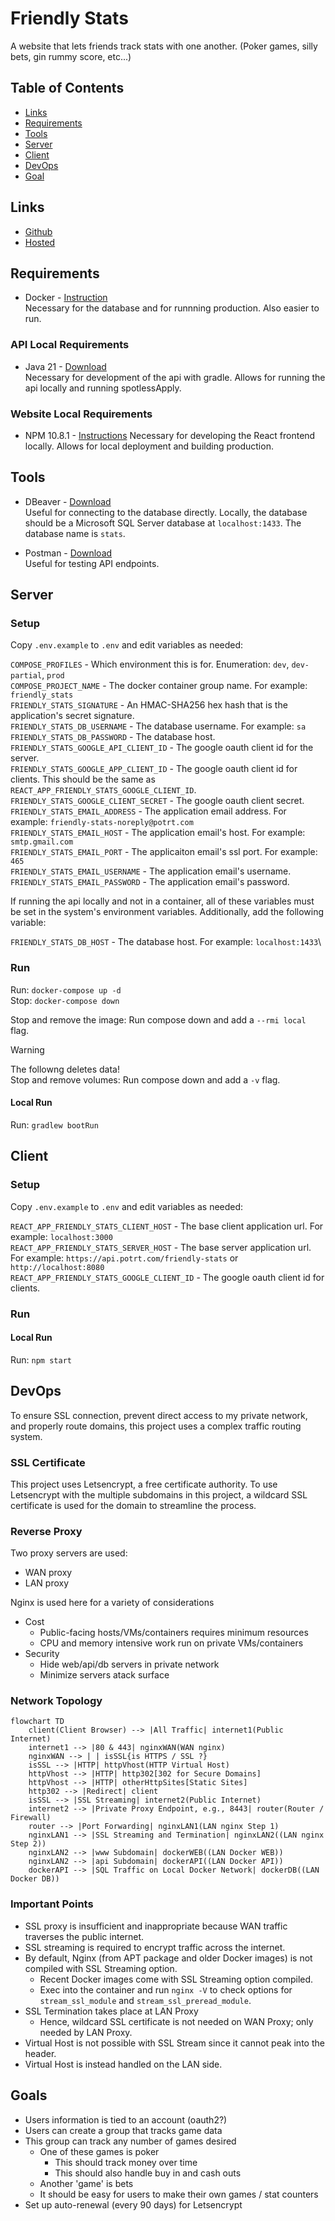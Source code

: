 #  Friendly Stats
A website that lets friends track stats with one another. (Poker games, silly bets, gin rummy score, etc...)

## Table of Contents
- [Links](#links)
- [Requirements](#requirements)
- [Tools](#tools)
- [Server](#server)
- [Client](#client)
- [DevOps](#dev-ops)
- [Goal](#goals)

## Links
- [Github](https://github.com/sonicbigboom/friendly-stats)
- [Hosted](https://www.potrt.com/friendly-stats)

## Requirements
- Docker - [Instruction](https://docs.docker.com/engine/install/) \
	Necessary for the database and for runnning production. Also easier to run.

### API Local Requirements
- Java 21 - [Download](https://github.com/adoptium/temurin21-binaries/releases/download/jdk-21.0.4+7/OpenJDK21U-jdk_x64_windows_hotspot_21.0.4_7.msi) \
	Necessary for development of the api with gradle. Allows for running the api locally and running spotlessApply.

### Website Local Requirements
- NPM 10.8.1 - [Instructions](https://nodejs.org/en/download/package-manager)
	Necessary for developing the React frontend locally. Allows for local deployment and building production.

## Tools
- DBeaver - [Download](https://dbeaver.io/download/) \
  Useful for connecting to the database directly. Locally, the database should be a Microsoft SQL Server database at `localhost:1433`.  The database name is `stats`.

- Postman - [Download](https://www.postman.com/downloads/) \
  Useful for testing API endpoints.

## Server
### Setup
Copy `.env.example` to `.env` and edit variables as needed:

`COMPOSE_PROFILES` - Which environment this is for. Enumeration: `dev`, `dev-partial`, `prod` \
`COMPOSE_PROJECT_NAME` - The docker container group name. For example: `friendly_stats` \
`FRIENDLY_STATS_SIGNATURE` - An HMAC-SHA256 hex hash that is the application's secret signature. \
`FRIENDLY_STATS_DB_USERNAME` - The database username. For example: `sa` \
`FRIENDLY_STATS_DB_PASSWORD` - The database host. \
`FRIENDLY_STATS_GOOGLE_API_CLIENT_ID` - The google oauth client id for the server. \
`FRIENDLY_STATS_GOOGLE_APP_CLIENT_ID` - The google oauth client id for clients. This should be the same as `REACT_APP_FRIENDLY_STATS_GOOGLE_CLIENT_ID`. \
`FRIENDLY_STATS_GOOGLE_CLIENT_SECRET` - The google oauth client secret. \
`FRIENDLY_STATS_EMAIL_ADDRESS` - The application email address. For example: `friendly-stats-noreply@potrt.com` \
`FRIENDLY_STATS_EMAIL_HOST` - The application email's host. For example: `smtp.gmail.com` \
`FRIENDLY_STATS_EMAIL_PORT` - The applicaiton email's ssl port. For example: `465` \
`FRIENDLY_STATS_EMAIL_USERNAME` - The application email's username. \
`FRIENDLY_STATS_EMAIL_PASSWORD` - The application email's password.

If running the api locally and not in a container, all of these variables must be set in the system's environment variables. Additionally, add the following variable:

`FRIENDLY_STATS_DB_HOST` - The database host. For example: `localhost:1433`\

### Run
Run: `docker-compose up -d` \
Stop: `docker-compose down`

Stop and remove the image: Run compose down and add a `--rmi local` flag.

> [!WARNING]  
> The followng deletes data! \
> Stop and remove volumes: Run compose down and add a `-v` flag.

#### Local Run
Run: `gradlew bootRun`

## Client
### Setup
Copy `.env.example` to `.env` and edit variables as needed:

`REACT_APP_FRIENDLY_STATS_CLIENT_HOST` - The base client application url. For example: `localhost:3000` \
`REACT_APP_FRIENDLY_STATS_SERVER_HOST` - The base server application url. For example: `https://api.potrt.com/friendly-stats` or `http://localhost:8080` \
`REACT_APP_FRIENDLY_STATS_GOOGLE_CLIENT_ID` - The google oauth client id for clients.

### Run

#### Local Run
Run: `npm start`

## DevOps

To ensure SSL connection, prevent direct access to my private network, and properly route domains, this project uses a complex traffic routing system.

### SSL Certificate

This project uses Letsencrypt, a free certificate authority.
To use Letsencrypt with the multiple subdomains in this project, a wildcard SSL certificate is used for the domain to streamline the process.

### Reverse Proxy

Two proxy servers are used:
- WAN proxy
- LAN proxy

Nginx is used here for a variety of considerations
- Cost
	- Public-facing hosts/VMs/containers requires minimum resources
	- CPU and memory intensive work run on private VMs/containers
- Security
	- Hide web/api/db servers in private network
	- Minimize servers atack surface

### Network Topology

```mermaid
flowchart TD
    client(Client Browser) --> |All Traffic| internet1(Public Internet)
    internet1 --> |80 & 443| nginxWAN(WAN nginx)
    nginxWAN --> | | isSSL{is HTTPS / SSL ?}
    isSSL --> |HTTP| httpVhost(HTTP Virtual Host)
    httpVhost --> |HTTP| http302[302 for Secure Domains]
    httpVhost --> |HTTP| otherHttpSites[Static Sites]
    http302 --> |Redirect| client
    isSSL --> |SSL Streaming| internet2(Public Internet)
    internet2 --> |Private Proxy Endpoint, e.g., 8443| router(Router / Firewall)
    router --> |Port Forwarding| nginxLAN1(LAN nginx Step 1)
    nginxLAN1 --> |SSL Streaming and Termination| nginxLAN2((LAN nginx Step 2))
    nginxLAN2 --> |www Subdomain| dockerWEB((LAN Docker WEB))
    nginxLAN2 --> |api Subdomain| dockerAPI((LAN Docker API))
    dockerAPI --> |SQL Traffic on Local Docker Network| dockerDB((LAN Docker DB))
```

### Important Points

- SSL proxy is insufficient and inappropriate because WAN traffic traverses the public internet.
- SSL streaming is required to encrypt traffic across the internet.
- By default, Nginx (from APT package and older Docker images) is not compiled with SSL Streaming option.
  - Recent Docker images come with SSL Streaming option compiled.
  - Exec into the container and run `nginx -V` to check options for `stream_ssl_module` and `stream_ssl_preread_module`.
- SSL Termination takes place at LAN Proxy
	- Hence, wildcard SSL certificate is not needed on WAN Proxy; only needed by LAN Proxy.
- Virtual Host is not possible with SSL Stream since it cannot peak into the header.
- Virtual Host is instead handled on the LAN side.

## Goals
- Users information is tied to an account (oauth2?)
- Users can create a group that tracks game data
- This group can track any number of games desired
	- One of these games is poker
		- This should track money over time
		- This should also handle buy in and cash outs
	- Another 'game' is bets
	- It should be easy for users to make their own games / stat counters
- Set up auto-renewal (every 90 days) for Letsencrypt
